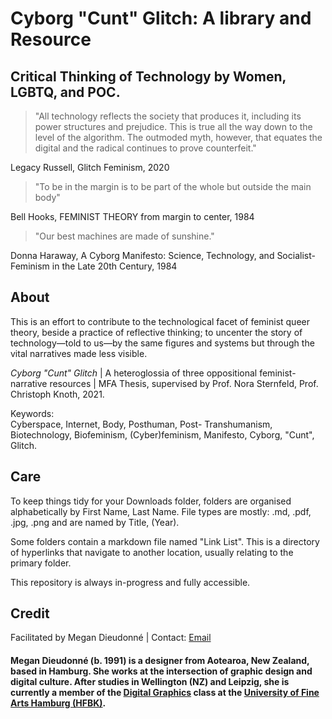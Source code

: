 <h1>Cyborg "Cunt" Glitch: A library and Resource</h1>
<h2>Critical Thinking of Technology by Women, LGBTQ, and POC.</h2>

>"All technology reflects the society that produces it, including its power structures and prejudice. This is true all the way down to the level of the algorithm. The outmoded myth, however, that equates the digital and the radical continues to prove counterfeit." 
<p>Legacy Russell, Glitch Feminism, 2020</p>

>"To be in the margin is to be part of the whole but outside the main body"
<p>Bell Hooks, FEMINIST THEORY from margin to center, 1984</p>
 
>"Our best machines are made of sunshine." 
<p>Donna Haraway, A Cyborg Manifesto: Science, Technology, and Socialist-Feminism in the Late 20th Century, 1984</p>

<h2>About</h2>
<p>This is an effort to contribute to the technological facet of feminist queer theory, beside a practice of reflective thinking; to uncenter the story of technology—told to us—by the same figures and systems but through the vital narratives made less visible.

<i>Cyborg "Cunt" Glitch</i> | A heteroglossia of three oppositional feminist-narrative resources | MFA Thesis, supervised by Prof. Nora Sternfeld, Prof. Christoph Knoth, 2021.

Keywords:  
Cyberspace, Internet, Body, Posthuman, Post- Transhumanism, Biotechnology, Biofeminism, (Cyber)feminism, Manifesto, Cyborg, "Cunt", Glitch. 

<h2>Care</h2>
<p>To keep things tidy for your Downloads folder, folders are organised alphabetically by First Name, Last Name. File types are mostly: .md, .pdf, .jpg, .png and are named by Title, (Year).</p>

<p>Some folders contain a markdown file named "Link List". This is a directory of hyperlinks that navigate to another location, usually relating to the primary folder.</p>

<p>This repository is always in-progress and fully accessible.</p>

<h2>Credit</h2>
<p>Facilitated by Megan Dieudonné | Contact: <a href="mailto:megan.dieudonne@gmail.com">Email</a></p>
<h4>Megan Dieudonné (b. 1991) is a designer from Aotearoa, New Zealand, based in Hamburg. She works at the intersection of graphic design and digital culture. After studies in Wellington (NZ) and Leipzig, she is currently a member of the <a href="http://www.digitale-grafik.com/">Digital Graphics</a> class at the <a href="https://www.hfbk-hamburg.de/en/">University of Fine Arts Hamburg (HFBK)</a>.</h4>
